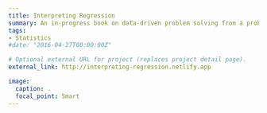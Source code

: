 ```yaml
---
title: Interpreting Regression
summary: An in-progress book on data-driven problem solving from a probabilistic lens. A modern take to statistics. Title may change.
tags:
- Statistics
#date: "2016-04-27T00:00:00Z"

# Optional external URL for project (replaces project detail page).
external_link: http://interpreting-regression.netlify.app

image:
  caption: .
  focal_point: Smart
---
```

